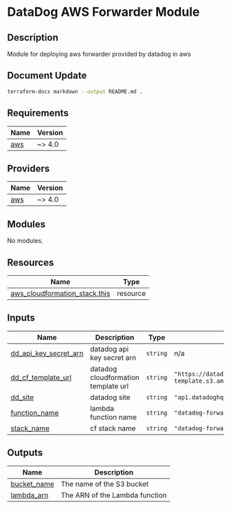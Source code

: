 # DataDog AWS Forwarder Module

## Description

Module for deploying aws forwarder provided by datadog in aws

## Document Update

```bash
terraform-docs markdown --output README.md .
```

<!-- BEGIN_TF_DOCS -->
## Requirements

| Name | Version |
|------|---------|
| <a name="requirement_aws"></a> [aws](#requirement\_aws) | ~> 4.0 |

## Providers

| Name | Version |
|------|---------|
| <a name="provider_aws"></a> [aws](#provider\_aws) | ~> 4.0 |

## Modules

No modules.

## Resources

| Name | Type |
|------|------|
| [aws_cloudformation_stack.this](https://registry.terraform.io/providers/hashicorp/aws/latest/docs/resources/cloudformation_stack) | resource |

## Inputs

| Name | Description | Type | Default | Required |
|------|-------------|------|---------|:--------:|
| <a name="input_dd_api_key_secret_arn"></a> [dd\_api\_key\_secret\_arn](#input\_dd\_api\_key\_secret\_arn) | datadog api key secret arn | `string` | n/a | yes |
| <a name="input_dd_cf_template_url"></a> [dd\_cf\_template\_url](#input\_dd\_cf\_template\_url) | datadog cloudformation template url | `string` | `"https://datadog-cloudformation-template.s3.amazonaws.com/aws/forwarder/latest.yaml"` | no |
| <a name="input_dd_site"></a> [dd\_site](#input\_dd\_site) | datadog site | `string` | `"ap1.datadoghq.com"` | no |
| <a name="input_function_name"></a> [function\_name](#input\_function\_name) | lambda function name | `string` | `"datadog-forwarder"` | no |
| <a name="input_stack_name"></a> [stack\_name](#input\_stack\_name) | cf stack name | `string` | `"datadog-forwarder"` | no |

## Outputs

| Name | Description |
|------|-------------|
| <a name="output_bucket_name"></a> [bucket\_name](#output\_bucket\_name) | The name of the S3 bucket |
| <a name="output_lambda_arn"></a> [lambda\_arn](#output\_lambda\_arn) | The ARN of the Lambda function |
<!-- END_TF_DOCS -->